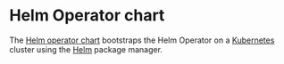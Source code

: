 # Helm Operator chart

The [Helm operator chart](https://github.com/fluxcd/helm-operator/tree/master/chart/helm-operator)
bootstraps the Helm Operator on a [Kubernetes](http://kubernetes.io) cluster
using the [Helm](https://helm.sh) package manager.
